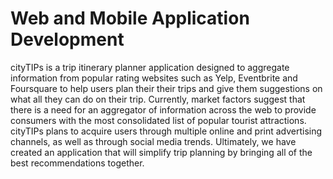 # Web and Mobile Application Development
cityTIPs is a trip itinerary planner application designed to aggregate information from popular rating websites such as Yelp, Eventbrite and Foursquare to help users plan their their trips and give them suggestions on what all they can do on their trip. Currently, market factors suggest that there is a need for an aggregator of information across the web to provide consumers with the most consolidated list of popular tourist attractions. cityTIPs plans to acquire users through multiple online and print advertising channels, as well as through social media trends. Ultimately, we have created an application that will simplify trip planning by bringing all of the best recommendations together.
